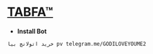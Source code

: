# [TABFA™](http://telegram.me/GODILOVEYOUME2)
* **Install Bot**
`````sh
خرید اتولانچ بیا pv telegram.me/GODILOVEYOUME2
`````
